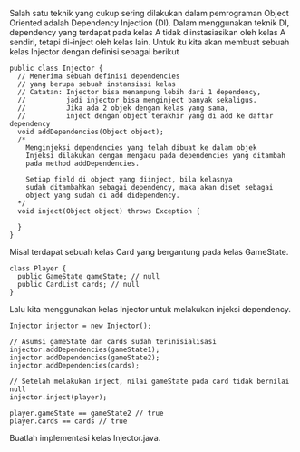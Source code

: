 Salah satu teknik yang cukup sering dilakukan dalam pemrograman Object Oriented adalah Dependency Injection (DI). Dalam menggunakan teknik DI, dependency yang terdapat pada kelas A tidak diinstasiasikan oleh kelas A sendiri, tetapi di-inject oleh kelas lain. Untuk itu kita akan membuat sebuah kelas Injector dengan definisi sebagai berikut

```
public class Injector {
  // Menerima sebuah definisi dependencies
  // yang berupa sebuah instansiasi kelas
  // Catatan: Injector bisa menampung lebih dari 1 dependency,
  //          jadi injector bisa menginject banyak sekaligus.
  //          Jika ada 2 objek dengan kelas yang sama,
  //          inject dengan object terakhir yang di add ke daftar dependency
  void addDependencies(Object object);
  /*
    Menginjeksi dependencies yang telah dibuat ke dalam objek
    Injeksi dilakukan dengan mengacu pada dependencies yang ditambah
    pada method addDependencies.

    Setiap field di object yang diinject, bila kelasnya
    sudah ditambahkan sebagai dependency, maka akan diset sebagai
    object yang sudah di add didependency.
  */
  void inject(Object object) throws Exception {

  }
}
```

Misal terdapat sebuah kelas Card yang bergantung pada kelas GameState.

```
class Player {
  public GameState gameState; // null
  public CardList cards; // null
}
```

Lalu kita menggunakan kelas Injector untuk melakukan injeksi dependency.

```
Injector injector = new Injector();

// Asumsi gameState dan cards sudah terinisialisasi
injector.addDependencies(gameState1);
injector.addDependencies(gameState2);
injector.addDependencies(cards);

// Setelah melakukan inject, nilai gameState pada card tidak bernilai null
injector.inject(player);

player.gameState == gameState2 // true
player.cards == cards // true
```

Buatlah implementasi kelas Injector.java.
